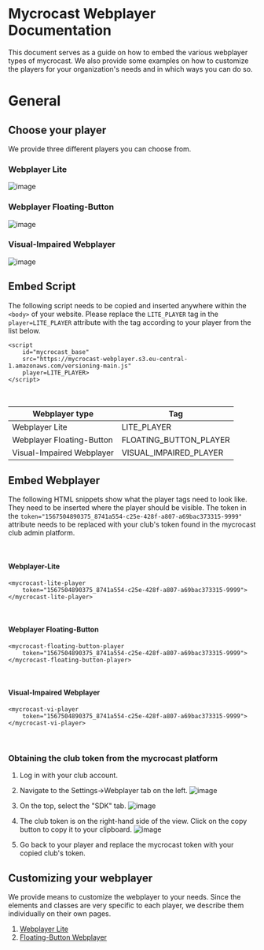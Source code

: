 # Mycrocast Webplayer Documentation

This document serves as a guide on how to embed the various webplayer types of mycrocast. We also provide some examples on how to customize the players for your organization's needs and in which ways you can do so.

# General

## Choose your player

We provide three different players you can choose from.

### Webplayer Lite

![image](https://github.com/mycrocast/webplayer-documentation/assets/82024455/f5157569-2d69-4f74-89ee-d921b4b8d17d)
&nbsp;

### Webplayer Floating-Button

![image](https://github.com/mycrocast/webplayer-documentation/assets/82024455/a1469b08-ccec-4c3d-8e8b-98520c400dd8)
&nbsp;

### Visual-Impaired Webplayer

![image](https://github.com/mycrocast/webplayer-documentation/assets/82024455/06ed7946-6b95-415f-b3d5-b1a382c3b9e1)
&nbsp;

## Embed Script

The following script needs to be copied and inserted anywhere within the ```<body>``` of your website. Please replace the ```LITE_PLAYER``` tag in the ```player=LITE_PLAYER``` attribute with the tag according to your player from the list below.

```
<script
	id="mycrocast_base"
	src="https://mycrocast-webplayer.s3.eu-central-1.amazonaws.com/versioning-main.js"
	player=LITE_PLAYER>
</script>
```
&nbsp;

| Webplayer type | Tag |
|-----|-----|
| Webplayer Lite | LITE_PLAYER |
| Webplayer Floating-Button | FLOATING_BUTTON_PLAYER |
| Visual-Impaired Webplayer | VISUAL_IMPAIRED_PLAYER |

## Embed Webplayer

The following HTML snippets show what the player tags need to look like. They need to be inserted where the player should be visible. The token in the ```token="1567504890375_8741a554-c25e-428f-a807-a69bac373315-9999"``` attribute needs to be replaced with your club's token found in the mycrocast club admin platform.

&nbsp;

#### Webplayer-Lite
```
<mycrocast-lite-player
	token="1567504890375_8741a554-c25e-428f-a807-a69bac373315-9999">
</mycrocast-lite-player>
```
&nbsp;

#### Webplayer Floating-Button
```
<mycrocast-floating-button-player
    token="1567504890375_8741a554-c25e-428f-a807-a69bac373315-9999">
</mycrocast-floating-button-player>
```
&nbsp;

#### Visual-Impaired Webplayer
```
<mycrocast-vi-player
    token="1567504890375_8741a554-c25e-428f-a807-a69bac373315-9999">
</mycrocast-vi-player>
```
&nbsp;

### Obtaining the club token from the mycrocast platform

1. Log in with your club account.
2. Navigate to the Settings->Webplayer tab on the left.
   ![image](https://github.com/mycrocast/webplayer-documentation/assets/82024455/0c2bec14-54ff-4a1d-8518-dab3ba545850)

3. On the top, select the "SDK" tab.
   ![image](https://github.com/mycrocast/webplayer-documentation/assets/82024455/daaf54a1-09de-439c-9552-6d0ee1412bc3)

4. The club token is on the right-hand side of the view. Click on the copy button to copy it to your clipboard.
   ![image](https://github.com/mycrocast/webplayer-documentation/assets/82024455/4fb73e5d-d241-40aa-b3d6-ba797ee4a0e5)

5. Go back to your player and replace the mycrocast token with your copied club's token.

## Customizing your webplayer
We provide means to customize the webplayer to your needs. Since the elements and classes are very specific to each player, we describe them individually on their own pages.

1. [Webplayer Lite](https://mycrocast.github.io/webplayer-documentation/lite)
2. [Floating-Button Webplayer](https://mycrocast.github.io/webplayer-documentation/floating)


